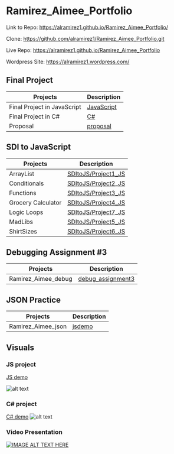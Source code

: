 # Ramirez_Aimee_Portfolio

Link to Repo: <https://alramirez1.github.io/Ramirez_Aimee_Portfolio/>

Clone: <https://github.com/alramirez1/Ramirez_Aimee_Portfolio.git>

Live Repo: <https://alramirez1.github.io/Ramirez_Aimee_Portfolio>

Wordpress Site:
<https://alramirez1.wordpress.com/>

## Final Project

| Projects | Description |
| ----------- | ----------- |
| Final Project in JavaScript | [JavaScript](./finalProject)|
| Final Project in  C# | [C#](./Ramirez_Aimee_finalProject)|
| Proposal | [proposal](./Ramirez_Aimee_Proposal.pdf)|

## SDI to JavaScript

| Projects | Description |
| ----------- | ----------- |
| ArrayList | [SDItoJS/Project1_JS](./SDItoJS/Project1_JS)|
| Conditionals | [SDItoJS/Project2_JS](./SDItoJS/Project2_JS)|
| Functions | [SDItoJS/Project3_JS](./SDItoJS/Project3_JS)|
| Grocery Calculator| [SDItoJS/Project4_JS](./SDItoJS/Project4_JS)|
| Logic Loops | [SDItoJS/Project7_JS](./SDItoJS/Project7_JS)|
| MadLibs | [SDItoJS/Project5_JS](./SDItoJS/Project5_JS)|
| ShirtSizes | [SDItoJS/Project6_JS](./SDItoJS/Project6_JS)|

## Debugging Assignment #3

| Projects | Description |
| ----------- | ----------- |
| Ramirez_Aimee_debug | [debug_assignment3](./debug_assignment3)|

## JSON Practice

| Projects | Description |
| ----------- | ----------- |
| Ramirez_Aimee_json | [jsdemo](./jsonDEMO)|

## Visuals

### JS project

[JS demo](./finalProject)

![alt text](https://i.imgur.com/MKwonN8.png "Js project")

### C# project

[C# demo](https://i.imgur.com/gVIt4xE.mp4)
![alt text](https://i.imgur.com/YqHPuZo.png "C# project")

### Video Presentation

[![IMAGE ALT TEXT HERE](http://img.youtube.com/vi/X990lbbwlFE/0.jpg)](http://www.youtube.com/watch?v=X990lbbwlFE)